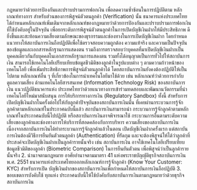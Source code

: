 กฎหมายว่าด้วยการป้องกันและปราบปรามการฟอกเงิน เพื่อลดความซ้ำซ้อนในการปฏิบัติตาม
หลักเกณฑ์ทางการ สำหรับส่วนของการพิสูจน์ตัวตนลูกค้า (Verification) นั้น ธนาคารแห่งประเทศไทย
ได้กําหนดหลักเกณฑ์เพิ่มเติมจากหลักเกณฑ์ของกฎหมายว่าด้วยการป้องกันและปราบปรามการฟอกเงิน
ที่ใช้บังคับอยู่ในปัจจุบัน เพื่อยกระดับการพิสูจน์ตัวตนลูกค้าในการเปิดบัญชีเงินฝากให้มีประสิทธิภาพ
ดียิ่งขึ้นและสะท้อนความเสี่ยงตามลักษณะของธุรกรรมและช่องทางในการเปิดบัญชีเงินฝาก โดยกำหนด
แนวทางให้สถาบันการเงินถือปฏิบัติเพื่อใช้ตรวจสอบความถูกต้อง ความแท้จริง และความเป็นปัจจุบัน
ของข้อมูลและเอกสารหลักฐานการแสดงตน รวมถึงการตรวจสอบว่าบุคคลที่มาเปิดบัญชีเงินฝากเป็น
บุคคลเดียวกันกับบุคคลในเอกสารหลักฐานการแสดงตน รวมทั้งได้อนุญาตเป็นการทั่วไปให้สถาบันการเงิน
สามารถใช้เทคโนโลยีเปรียบเทียบข้อมูลชีวมิติของลูกค้าในรูปแบบต่าง ๆ ตามความก้าวหน้าของเทคโนโลยี
เพื่อเพิ่มประสิทธิภาพการพิสูจน์ตัวตนลูกค้าได้ โดยสถาบันการเงินยังคงต้องปฏิบัติให้เป็นไปตาม
หลักเกณฑ์อื่น ๆ ที่เกี่ยวข้องในการนำเทคโนโลยีมาใช้ด้วย เช่น หลักเกณฑ์ว่าด้วยการกำกับดูแลความเสี่ยง
ด้านเทคโนโลยีสารสนเทศ (Information Technology Risk) ของสถาบันการเงิน แนวปฏิบัติธนาคารแห่ง
ประเทศไทยว่าด้วยแนวทางการเข้าร่วมทดสอบและพัฒนานวัตกรรมที่นําเทคโนโลยีใหม่มาสนับสนุน
การให้บริการทางการเงิน (Regulatory Sandbox)
ทั้งนี้ สำหรับการเปิดบัญชีเงินฝากในครั้งต่อไปให้กับลูกค้าปัจจุบันของสถาบันการเงินนั้น
ที่เคยผ่านกระบวนการรู้จักลูกค้าตามหลักเกณฑ์ในประกาศฉบับนี้แล้ว สถาบันการเงินสามารถนำ
กระบวนการรู้จักลูกค้าตามหลักเกณฑ์ในประกาศฉบับนี้ไปปฏิบัติ หรือสถาบันการเงินอาจพิจารณาใช้
กระบวนการอื่นตามระดับความเสี่ยงของลูกค้าและช่องทางการให้บริการที่สอดคล้องกับการบริหาร
ความเสี่ยงของสถาบันการเงิน เนื่องจากสถาบันการเงินได้ทํากระบวนการรู้จักลูกค้าแล้วในตอน
เปิดบัญชีเงินฝากครั้งแรก แต่สถาบันการเงินต้องมีวิธีการยืนยันตัวตนลูกค้า (Authentication) ที่รัดกุม
และจะต้องพิสูจน์ให้ได้ว่าลูกค้าที่ประสงค์จะเปิดบัญชีเงินฝากเป็นลูกค้ารายนั้นจริง เช่น สถาบันการเงิน
อาจใช้เทคโนโลยีเปรียบเทียบข้อมูลชีวมิติของลูกค้า (Biometric Comparison) ในการยืนยันตัวตน
เพื่อพิสูจน์ว่าเป็นลูกค้ารายนั้นจริง
2. นํานาจตามกฎหมาย
อาศัยอำนาจตามมาตรา 41 แห่งพระราชบัญญัติธุรกิจสถาบันการเงิน พ.ศ. 2551
ธนาคารแห่งประเทศไทยออกหลักเกณฑ์การรู้จักลูกค้า (Know Your Customer: KYC) สำหรับการเปิด
บัญชีเงินฝากของสถาบันการเงินเพื่อกำหนดให้สถาบันการเงินถือปฏิบัติ
3. ขอบเขตการบังคับใช้
ทุกแห่ง
ประกาศฉบับนี้ให้ใช้บังคับกับสถาบันการเงินตามกฎหมายว่าด้วยธุรกิจสถาบันการเงิน
